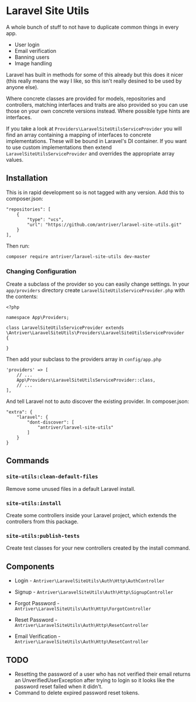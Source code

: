 # Laravel Site Utils

A whole bunch of stuff to not have to duplicate common things in every app.
- User login
- Email verification
- Banning users
- Image handling

Laravel has built in methods for some of this already but this does it nicer (this really means the way I like, so this isn't really desined to be used by anyone else).

Where concrete classes are provided for models, repositories and controllers, matching interfaces and traits are also provided so you can use those on your own concrete versions instead. Where possible type hints are interfaces.

If you take a look at `Providers\LaravelSiteUtilsServiceProvider` you will find an array containing a mapping of interfaces to concrete implementations. These will be bound in Laravel's DI container. If you want to use custom implementations then extend` LaravelSiteUtilsServiceProvider` and overrides the appropriate array values.

## Installation

This is in rapid development so is not tagged with any version. Add this to composer.json:

    "repositories": [
        {
            "type": "vcs",
            "url": "https://github.com/antriver/laravel-site-utils.git"
        }
    ],

Then run:

    composer require antriver/laravel-site-utils dev-master


### Changing Configuration

Create a subclass of the provider so you can easily change settings. In your `app/providers` directory create `LaravelSiteUtilsServiceProvider.php` with the contents:

    <?php

    namespace App\Providers;

    class LaravelSiteUtilsServiceProvider extends \Antriver\LaravelSiteUtils\Providers\LaravelSiteUtilsServiceProvider
    {

    }

Then add your subclass to the providers array in `config/app.php`

    'providers' => [
        // ...
        App\Providers\LaravelSiteUtilsServiceProvider::class,
        // ...
    ],


And tell Laravel not to auto discover the existing provider. In composer.json:

    "extra": {
        "laravel": {
            "dont-discover": [
                "antriver/laravel-site-utils"
            ]
        }
    }

## Commands

### `site-utils:clean-default-files`
Remove some unused files in a default Laravel install.

### `site-utils:install`
Create some controllers inside your Laravel project, which extends the controllers from this package.

### `site-utils:publish-tests`
Create test classes for your new controllers created by the install command.

## Components

* Login - `Antriver\LaravelSiteUtils\Auth\Http\AuthController`

* Signup - `Antriver\LaravelSiteUtils\Auth\Http\SignupController`

* Forgot Password - `Antriver\LaravelSiteUtils\Auth\Http\ForgotController`

* Reset Password - `Antriver\LaravelSiteUtils\Auth\Http\ResetController`

* Email Verification - `Antriver\LaravelSiteUtils\Auth\Http\ResetController`


## TODO
* Resetting the password of a user who has not verified their email returns an UnverifiedUserException after trying to login so it looks like the password reset failed when it didn't.
* Command to delete expired password reset tokens.
